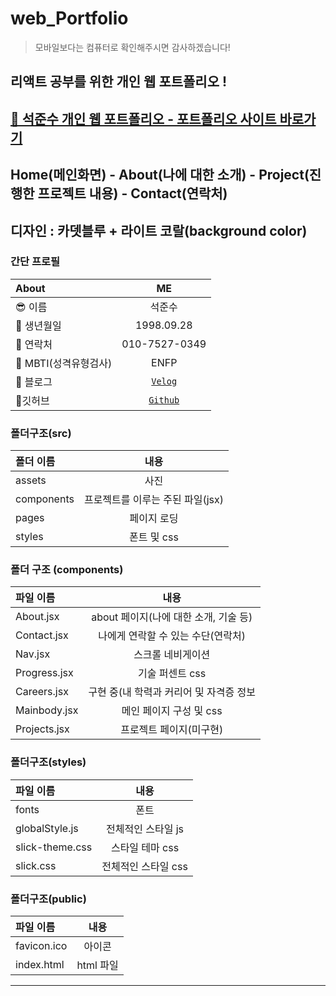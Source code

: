 # web_Portfolio 

> 모바일보다는 컴퓨터로 확인해주시면 감사하겠습니다! 
> 
## 리액트 공부를 위한 개인 웹 포트폴리오 ! 
## [🌈 석준수 개인 웹 포트폴리오 - 포트폴리오 사이트 바로가기]( https://seok28.github.io/web_portfolio/)
## Home(메인화면) - About(나에 대한 소개) - Project(진행한 프로젝트 내용) - Contact(연락처) 
## 디자인 : 카뎃블루 + 라이트 코랄(background color)
### 간단 프로필
|About|ME|
|:---|:---:|
|😎 이름|석준수|
|📅 생년월일|1998.09.28|
|📱 연락처|010-7527-0349|
|🎰 MBTI(성격유형검사)|ENFP|
|📝 블로그|[`Velog`](https://velog.io/@seok28)
|📂깃허브|[`Github`](https://github.com/seok28)


### 폴더구조(src)
|폴더 이름|내용|
|:---|:---:|
| assets| 사진|
| components| 프로젝트를 이루는 주된 파일(jsx)|
| pages| 페이지 로딩|
| styles|폰트 및 css|

### 폴더 구조 (components)
|파일 이름|내용|
|:---|:---:|
| About.jsx| about 페이지(나에 대한 소개, 기술 등)|
| Contact.jsx| 나에게 연락할 수 있는 수단(연락처)|
| Nav.jsx| 스크롤 네비게이션|
| Progress.jsx|기술 퍼센트 css|
| Careers.jsx| 구현 중(내 학력과 커리어 및 자격증 정보|
| Mainbody.jsx| 메인 페이지 구성 및 css|
|Projects.jsx| 프로젝트 페이지(미구현)|

### 폴더구조(styles)
|파일 이름|내용|
|:---|:---:|
| fonts| 폰트|
| globalStyle.js| 전체적인 스타일 js|
| slick-theme.css| 스타일 테마 css|
| slick.css| 전체적인 스타일 css |

### 폴더구조(public)
|파일 이름|내용|
|:---|:---:|
| favicon.ico| 아이콘|
| index.html| html 파일|

<hr />